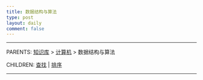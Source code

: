 ```yaml
---
title: 数据结构与算法
type: post
layout: daily
comment: false
---
```


---

PARENTS: [知识库](/gknows/wiki) > [计算机](/gknows/计算机) > 数据结构与算法

CHILDREN: [查找](/gknows/查找) | [排序](/gknows/排序)

---


